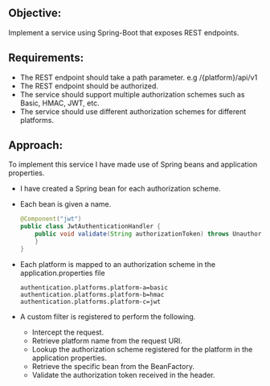 Objective:
---------
Implement a service using Spring-Boot that exposes REST endpoints.

Requirements:
-------------

* The REST endpoint should take a path parameter. e.g /{platform}/api/v1
* The REST endpoint should be authorized.
* The service should support multiple authorization schemes such as Basic, HMAC, JWT, etc.
* The service should use different authorization schemes for different platforms.

Approach:
---------

To implement this service I have made use of Spring beans and application properties.
* I have created a Spring bean for each authorization scheme.

* Each bean is given a name.
  
  ```java
  @Component("jwt")
  public class JwtAuthenticationHandler {
      public void validate(String authorizationToken) throws UnauthorizedException {
      }
  } 
  ```
        
* Each platform is mapped to an authorization scheme in the application.properties file

    ```properties
    authentication.platforms.platform-a=basic
    authentication.platforms.platform-b=hmac
    authentication.platforms.platform-c=jwt
    ```

* A custom filter is registered to perform the following.
  * Intercept the request.
  * Retrieve platform name from the request URI.
  * Lookup the authorization scheme registered for the platform in the application properties.
  * Retrieve the specific bean from the BeanFactory.
  * Validate the authorization token received in the header.



